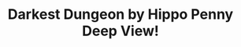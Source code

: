 ---
title: Darkest Dungeon by Hippo Penny Deep View!
layout: scoredetail
permalink: /meta-score/darkest-dungeon
header:
  teaser: /assets/images/darkest-dungeon.jpg
  video:
    id: D4QgMo3E1Z0
    provider: youtube
---